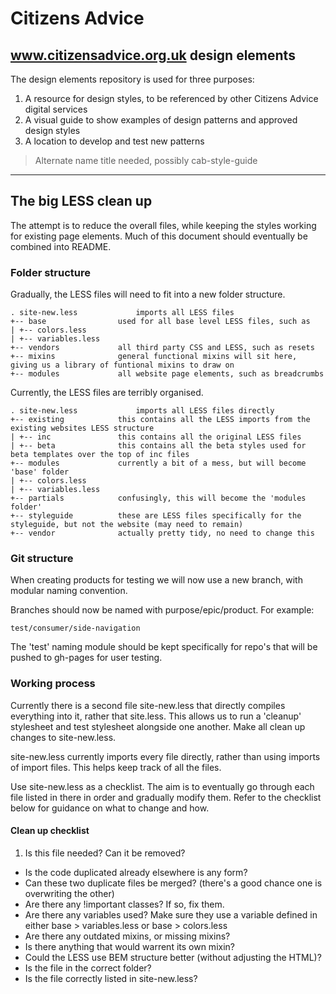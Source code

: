 # Citizens Advice
www.citizensadvice.org.uk design elements
---

The design elements repository is used for three purposes:

1. A resource for design styles, to be referenced by other Citizens Advice digital services
2. A visual guide to show examples of design patterns and approved design styles
3. A location to develop and test new patterns

> Alternate name title needed, possibly cab-style-guide

---

## The big LESS clean up

The attempt is to reduce the overall files, while keeping the styles working for existing page elements. Much of this document should eventually be combined into README.


### Folder structure

Gradually, the LESS files will need to fit into a new folder structure.

	. site-new.less 			imports all LESS files  
	+-- base 				used for all base level LESS files, such as  
	| +-- colors.less  
	| +-- variables.less  
	+-- vendors				all third party CSS and LESS, such as resets  
	+-- mixins				general functional mixins will sit here, giving us a library of funtional mixins to draw on  
	+-- modules				all website page elements, such as breadcrumbs  

Currently, the LESS files are terribly organised.

	. site-new.less 			imports all LESS files directly  
	+-- existing			this contains all the LESS imports from the existing websites LESS structure  
	| +-- inc 				this contains all the original LESS files  
	| +-- beta				this contains all the beta styles used for beta templates over the top of inc files  
	+-- modules				currently a bit of a mess, but will become 'base' folder  
	| +-- colors.less 	
	| +-- variables.less  
	+-- partials			confusingly, this will become the 'modules folder'  
	+-- styleguide			these are LESS files specifically for the styleguide, but not the website (may need to remain)  
	+-- vendor				actually pretty tidy, no need to change this


### Git structure

When creating products for testing we will now use a new branch, with modular naming convention.

Branches should now be named with purpose/epic/product. For example:

	test/consumer/side-navigation

The 'test' naming module should be kept specifically for repo's that will be pushed to gh-pages for user testing.


### Working process

Currently there is a second file site-new.less that directly compiles everything into it, rather that site.less. This allows us to run a 'cleanup' stylesheet and test stylesheet alongside one another. Make all clean up changes to site-new.less.

site-new.less currently imports every file directly, rather than using imports of import files. This helps keep track of all the files.

Use site-new.less as a checklist. The aim is to eventually go through each file listed in there in order and gradually modify them. Refer to the checklist below for guidance on what to change and how.


#### Clean up checklist

1. Is this file needed? Can it be removed?
+ Is the code duplicated already elsewhere is any form?
+ Can these two duplicate files be merged? (there's a good chance one is overwriting the other)
+ Are there any !important classes? If so, fix them.
+ Are there any variables used? Make sure they use a variable defined in either base > variables.less or base > colors.less
+ Are there any outdated mixins, or missing mixins?
+ Is there anything that would warrent its own mixin?
+ Could the LESS use BEM structure better (without adjusting the HTML)?
+ Is the file in the correct folder?
+ Is the file correctly listed in site-new.less?
